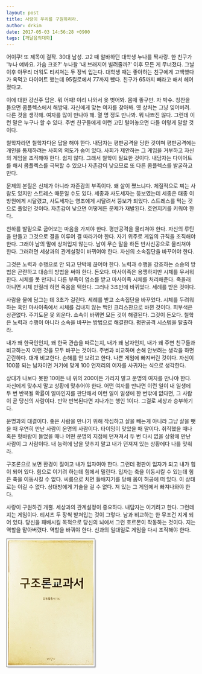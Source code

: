```yaml
---
layout: post
title: 사랑이 우리를 구원하리라.
author: drkim
date: 2017-05-03 14:56:28 +0900
tags: [깨달음의대화]
---
```

어이쿠! 또 제목이 걸작. 30대 남성. 고2 때 알바하던 대학생 누나를 짝사랑. 한 친구가 '누나 얘봐요. 가슴 크죠?' 누나왈 '내 브래지어 빌려줄까?' 이후 모든 게 무너졌다. 그날 이후 아무리 더워도 티셔쳐는 두 장씩 입는다. 대학생 때는 좋아하는 친구에게 고백했다가 욕먹고 다이어트 했는데 95킬로에서 77까지 뺐다. 친구가 65까지 빼라고 해서 헤어졌다고. 

  


이에 대한 강신주 답은. 뭐 어때! 이리 나와서 옷 벗어봐. 몸매 좋구만. 자 박수. 칭찬을 들으면 콤플렉스에서 해방돼. 자신에게 맞는 여자를 찾아봐. 옛 상처는 그냥 잊어버려. 다른 것을 생각해. 여자를 많이 만나야 해. 열 명 정도 만나봐. 뭐 나쁘진 않다. 그런데 이런 말은 누구나 할 수 있다. 주변 친구들에게 이런 고민 털어놓으면 다들 이렇게 말할 것이다. 

  


철학자라면 철학자다운 답을 해야 한다. 내담자는 평판공격을 당한 것이며 평판공격에는 개인을 통제하려는 사회의 의도가 숨어 있다. 사회가 제안하는 그 게임을 거부하고 자신의 게임을 조직해야 한다. 쉽지 않다. 그래서 철학이 필요한 것이다. 내담자는 다이어트를 해서 콤플렉스를 극복할 수 있으나 자존감이 낮으므로 또 다른 콤플렉스를 발굴하고 만다. 

  


문제의 본질은 신체가 아니라 자존감의 부족이다. 왜 살이 쪘느냐다. 체질적으로 찌는 사람도 있지만 스트레스 때문일 수도 있다. 세종과 사도세자는 뚱보였는데 세종은 태종 이방원에게 시달렸고, 사도세자는 영조에게 시달려서 뚱보가 되었다. 스트레스를 먹는 것으로 풀었던 것이다. 자존감이 낮으면 어떻게든 문제가 재발된다. 호연지기를 키워야 한다. 

  


천하를 발밑으로 굽어보는 마음을 가져야 한다. 평판공격을 물리쳐야 한다. 자신의 루틴을 만들고 그것으로 결을 이루어 결 따라가야 한다. 자기 위주로 게임의 규칙을 조직해야 한다. 그래야 남의 말에 상처입지 않는다. 남이 무슨 말을 하든 반사신공으로 물리쳐야 한다. 그러려면 세상과의 관계설정이 바뀌어야 한다. 자신의 소속집단을 바꾸어야 한다.

  


그것은 노력과 수행으로 안 되고 단박에 끊어야 한다. 노력과 수행을 강조하는 소승의 방법은 곤란하고 대승의 방법을 써야 한다. 돈오다. 마사이족은 용맹하지만 시체를 무서워한다. 시체를 못 만지니 다른 부족이 염소를 받고 마사이족 시체를 처리해준다. 죽을래 아니면 시체 만질래 하면 죽음을 택한다. 그러나 3초만에 바뀌었다. 세례를 받은 것이다. 

  


사람을 물에 담그는 데 3초가 걸린다. 세례를 받고 소속집단을 바꾸었다. 시체를 두려워하는 흑인 마사이족에서 시체를 겁내지 않는 백인 크리스찬으로 바뀐 것이다. 피부색은 상관없다. 주기도문 못 외운다. 소속이 바뀌면 모든 것이 해결된다. 그것이 돈오다. 철학은 노력과 수행이 아니라 소속을 바꾸는 방법으로 해결한다. 평판공격 시스템을 탈출하라. 

  


내가 왜 한국인인지, 왜 한국 관습을 따르는지, 내가 왜 남자인지, 내가 왜 주변 친구들과 비교하는지 이런 것을 모두 바꾸는 것이다. 주변과 비교하며 손해 안보려는 생각을 하면 곤란하다. 대개 비교한다. 손해를 안 보려고 한다. 나쁜 게임에 빠져버린 것이다. 자신이 100쯤 되는 남자이면 거기에 맞게 100 언저리의 여자를 사귀자는 식으로 생각한다. 

  


상대가 나보다 못한 10이든 내 위의 200이든 가리지 말고 운명의 여자를 만나야 한다. 자신에게 맞추지 말고 상황에 맞추어야 한다. 어떤 여자를 만나면 이런 일이 내 일생에 두 번 반복될 확률이 얼마인지를 판단해서 이런 일이 일생에 한 번밖에 없다면, 그 사람이 곧 당신의 사람이다. 만약 반복된다면 지나가는 행인 1이다. 그걸로 세상과 승부하기다. 

  


운명과의 대결이다. 좋은 사람을 만나기 위해 작심하고 살을 빼는게 아니라 그냥 살을 뺏을 때 우연히 만난 사람이 운명의 사람이다. 타이밍이 맞았을 때 말이다. 취직했을 때나 혹은 헛바람이 들었을 때나 어떤 운명의 지점에 던져져서 두 번 다시 없을 상황에 만난 사람이 그 사람이다. 내 능력에 남을 맞추지 말고 내가 던져져 있는 상황에다 나를 맞춰라. 

  


구조론으로 보면 환경이 질이고 내가 입자여야 한다. 그런데 평판이 입자가 되고 내가 힘이 되어 있다. 힘으로 이기려 하는데 힘에서 밀린다. 입자는 축을 이동시킬 수 있는데 힘은 축을 이동시킬 수 없다. 씨름으로 치면 들배지기를 당해 몸이 허공에 떠 있다. 이 상태로는 이길 수 없다. 상대방에게 기술을 걸 수 없다. 져 있는 그 게임에서 빠져나와야 한다.

  


사랑이 구원하긴 개뿔. 세상과의 관계설정이 중요하다. 내담자는 이기려고 한다. 그런데 지는 게임이다. 티셔츠 두 장씩 받쳐입는 것이 그렇다. 남과 비교하는 한 무조건 지게 되어 있다. 당신을 패배시킬 목적으로 당신의 뇌에서 그런 호르몬이 작동하는 것이다. 지는 역할을 맡아버렸다. 역할을 바꿔야 한다. 신과의 일대일로 게임을 다시 조직해야 한다.

  


  


  



![](/files/attach/images/198/357/840/0.jpg)